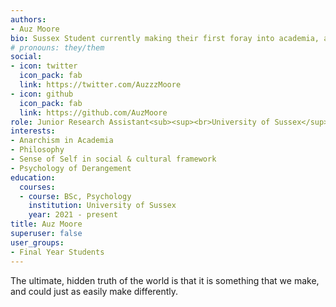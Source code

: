 ```yaml
---
authors:
- Auz Moore
bio: Sussex Student currently making their first foray into academia, a wide set of interests and a passion for change
# pronouns: they/them
social:
- icon: twitter
  icon_pack: fab
  link: https://twitter.com/AuzzzMoore
- icon: github
  icon_pack: fab
  link: https://github.com/AuzMoore
role: Junior Research Assistant<sub><sup><br>University of Sussex</sup></sub>
interests:
- Anarchism in Academia
- Philosophy
- Sense of Self in social & cultural framework
- Psychology of Derangement
education:
  courses:
  - course: BSc, Psychology
    institution: University of Sussex
    year: 2021 - present
title: Auz Moore
superuser: false
user_groups:
- Final Year Students
---
```


The ultimate, hidden truth of the world is that it is something that we make, and could just as easily make differently.
